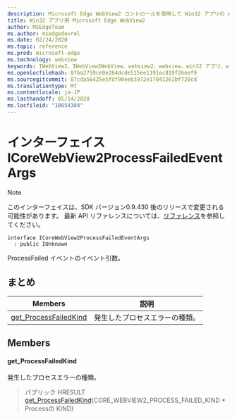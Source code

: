 ```yaml
---
description: Microsoft Edge WebView2 コントロールを使用して Win32 アプリの web コンテンツをホストする
title: Win32 アプリ用 Microsoft Edge WebView2
author: MSEdgeTeam
ms.author: msedgedevrel
ms.date: 02/24/2020
ms.topic: reference
ms.prod: microsoft-edge
ms.technology: webview
keywords: IWebView2、IWebView2WebView、webview2、webview、win32 アプリ、win32、edge、ICoreWebView2、ICoreWebView2Host、browser control、edge html
ms.openlocfilehash: 8fba2759ce0e264dcde515ee1191ec819f26eef9
ms.sourcegitcommit: 07cda56425e5fdf90eeb3972e17041261bf720cd
ms.translationtype: MT
ms.contentlocale: ja-JP
ms.lasthandoff: 05/14/2020
ms.locfileid: "10654384"
---
```

# インターフェイス ICoreWebView2ProcessFailedEventArgs 

> [!NOTE]
> このインターフェイスは、SDK バージョン0.9.430 後のリリースで変更される可能性があります。 最新 API リファレンスについては、[リファレンス](../../../webview2-api-reference.md)を参照してください。

```
interface ICoreWebView2ProcessFailedEventArgs
  : public IUnknown
```

ProcessFailed イベントのイベント引数。

## まとめ

 Members                        | 説明
--------------------------------|---------------------------------------------
[get_ProcessFailedKind](#get_processfailedkind) | 発生したプロセスエラーの種類。

## Members

#### get_ProcessFailedKind 

発生したプロセスエラーの種類。

> パブリック HRESULT [get_ProcessFailedKind](#get_processfailedkind)(CORE_WEBVIEW2_PROCESS_FAILED_KIND * Processの KIND)

